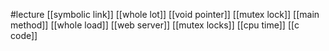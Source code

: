 #lecture
[[symbolic link]]
[[whole lot]]
[[void pointer]]
[[mutex lock]]
[[main method]]
[[whole load]]
[[web server]]
[[mutex locks]]
[[cpu time]]
[[c code]]
